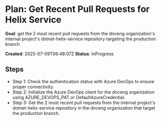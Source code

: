 ﻿# Plan: Get Recent Pull Requests for Helix Service

**Goal**: get the 2 most recent pull requests from the dnceng organization's internal project's dotnet-helix-service repository targeting the production branch

**Created**: 2025-07-09T06:48:07Z
**Status**: InProgress

## Steps

- Step 1: Check the authentication status with Azure DevOps to ensure proper connectivity.
- Step 2: Initialize the Azure DevOps client for the dnceng organization using AZURE_DEVOPS_PAT or DefaultAzureCredential.
- Step 3: Get the 2 most recent pull requests from the internal project's dotnet-helix-service repository in the dnceng organization that target the production branch.
